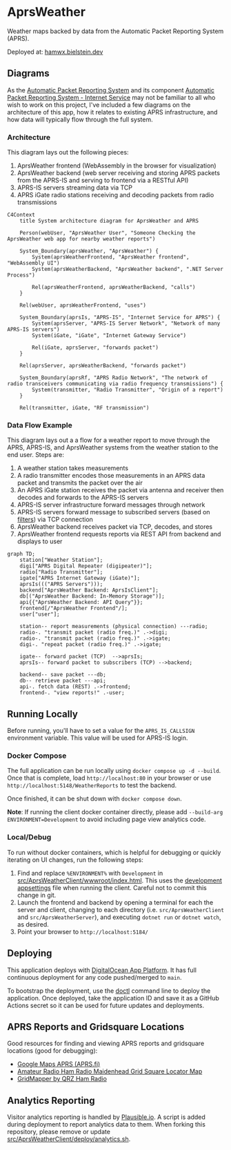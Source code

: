 # AprsWeather

Weather maps backed by data from the Automatic Packet Reporting System (APRS).

Deployed at: [hamwx.bielstein.dev](https://hamwx.bielstein.dev)

## Diagrams

As the [Automatic Packet Reporting System](http://aprs.org/) and its component
[Automatic Packet Reporting System - Internet Service](https://aprs-is.net/) may not be familiar to
all who wish to work on this project, I've included a few diagrams on the architecture of this app,
how it relates to existing APRS infrastructure, and how data will typically flow through the full
system.

### Architecture

This diagram lays out the following pieces:

1. AprsWeather frontend (WebAssembly in the browser for visualization)
2. AprsWeather backend (web server receiving and storing APRS packets from the APRS-IS and serving to frontend via a RESTful API)
3. APRS-IS servers streaming data via TCP
4. APRS iGate radio stations receiving and decoding packets from radio transmissions

```mermaid
C4Context
    title System architecture diagram for AprsWeather and APRS

    Person(webUser, "AprsWeather User", "Someone Checking the AprsWeather web app for nearby weather reports")

    System_Boundary(aprsWeather, "AprsWeather") {
        System(aprsWeatherFrontend, "AprsWeather frontend", "WebAssembly UI")
        System(aprsWeatherBackend, "AprsWeather backend", ".NET Server Process")

        Rel(aprsWeatherFrontend, aprsWeatherBackend, "calls")
    }

    Rel(webUser, aprsWeatherFrontend, "uses")

    System_Boundary(aprsIs, "APRS-IS", "Internet Service for APRS") {
        System(aprsServer, "APRS-IS Server Network", "Network of many APRS-IS servers")
        System(iGate, "iGate", "Internet Gateway Service")

        Rel(iGate, aprsServer, "forwards packet")
    }

    Rel(aprsServer, aprsWeatherBackend, "forwards packet")

    System_Boundary(aprsRf, "APRS Radio Network", "The network of radio transceivers communicating via radio frequency transmissions") {
        System(transmitter, "Radio Transmitter", "Origin of a report")
    }

    Rel(transmitter, iGate, "RF transmission")
```

### Data Flow Example

This diagram lays out a a flow for a weather report to move through the APRS, APRS-IS, and AprsWeather
systems from the weather station to the end user.
Steps are:

1. A weather station takes measurements
2. A radio transmitter encodes those measurements in an APRS data packet and transmits the packet over the air
3. An APRS iGate station receives the packet via antenna and receiver then decodes and forwards to the APRS-IS servers
4. APRS-IS server infrastructure forward messages through network
5. APRS-IS servers forward message to subscribed servers (based on [filters](https://aprs-is.net/javAPRSFilter.aspx)) via TCP connection
6. AprsWeather backend receives packet via TCP, decodes, and stores
7. AprsWeather frontend requests reports via REST API from backend and displays to user

```mermaid
graph TD;
    station["Weather Station"];
    digi["APRS Digital Repeater (digipeater)"];
    radio["Radio Transmitter"];
    igate["APRS Internet Gateway (iGate)"];
    aprsIs((("APRS Servers")));
    backend["AprsWeather Backend: AprsIsClient"];
    db[("AprsWeather Backend: In-Memory Storage")];
    api{{"AprsWeather Backend: API Query"}};
    frontend[/"AprsWeather Frontend"/];
    user["user"];

    station-- report measurements (physical connection) ---radio;
    radio-. "transmit packet (radio freq.)" .->digi;
    radio-. "transmit packet (radio freq.)" .->igate;
    digi-. "repeat packet (radio freq.)" .->igate;

    igate-- forward packet (TCP)  -->aprsIs;
    aprsIs-- forward packet to subscribers (TCP) -->backend;

    backend-- save packet ---db;
    db-- retrieve packet ---api;
    api-. fetch data (REST) .->frontend;
    frontend-. "view reports!" .-user;
```

## Running Locally

Before running, you'll have to set a value for the `APRS_IS_CALLSIGN` environment variable.
This value will be used for APRS-IS login.

### Docker Compose

The full application can be run locally using `docker compose up -d --build`.
Once that is complete, load `http://localhost:80` in your browser or use `http://localhost:5148/WeatherReports` to test the backend.

Once finished, it can be shut down with `docker compose down`.

**Note**: If running the client docker container directly, please add `--build-arg ENVIRONMENT=Development` to avoid including page view analytics code.

### Local/Debug

To run without docker containers, which is helpful for debugging or quickly iterating on UI changes, run the following steps:

1. Find and replace `%ENVIRONMENT%` with `Development` in [src/AprsWeatherClient/wwwroot/index.html](src/AprsWeatherClient/wwwroot/index.html). This uses the [development appsettings](src/AprsWeatherClient/wwwroot/appsettings.Development.json) file when running the client. Careful not to commit this change in git.
2. Launch the frontend and backend by opening a terminal for each the server and client, changing to each directory (i.e. `src/AprsWeatherClient` and `src/AprsWeatherServer`), and executing `dotnet run` or `dotnet watch`, as desired.
3. Point your browser to `http://localhost:5184/`

## Deploying

This application deploys with [DigitalOcean App Platform](https://www.digitalocean.com/products/app-platform).
It has full continuous deployment for any code pushed/merged to `main`.

To bootstrap the deployment, use the [doctl](https://docs.digitalocean.com/reference/doctl/) command line to deploy the application.
Once deployed, take the application ID and save it as a GitHub Actions secret so it can be used for future updates and deployments.

## APRS Reports and Gridsquare Locations

Good resources for finding and viewing APRS reports and gridsquare locations (good for debugging):

* [Google Maps APRS (APRS.fi)](https://aprs.fi)
* [Amateur Radio Ham Radio Maidenhead Grid Square Locator Map](https://www.levinecentral.com/ham/grid_square.php)
* [GridMapper by QRZ Ham Radio](https://www.qrz.com/gridmapper)

## Analytics Reporting

Visitor analytics reporting is handled by [Plausible.io](https://plausible.io).
A script is added during deployment to report analytics data to them.
When forking this repository, please remove or update [src/AprsWeatherClient/deploy/analytics.sh](src/AprsWeatherClient/deploy/analytics.sh).
